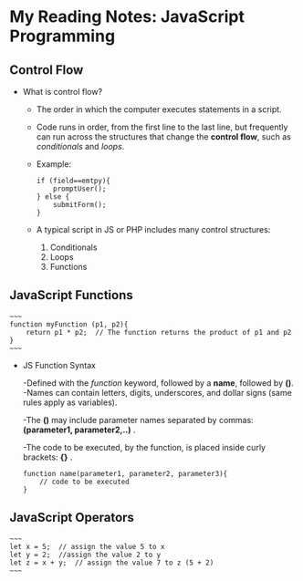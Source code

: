 # My Reading Notes: JavaScript Programming

## Control Flow

* What is control flow?

    - The order in which the computer executes statements in a script.

    - Code runs in order, from the first line to the last line, but frequently can run across the structures that change the **control flow**, such as *conditionals* and *loops*.  

    * Example:

        ~~~
        if (field==emtpy){
            promptUser();
        } else {
            submitForm();
        }
        ~~~

    * A typical script in JS or PHP includes  many control structures:
        1. Conditionals
        2. Loops
        3. Functions

## JavaScript Functions

    ~~~
    function myFunction (p1, p2){
        return p1 * p2;  // The function returns the product of p1 and p2
    }
    ~~~  

* JS Function Syntax  

    -Defined with the *function* keyword, followed by a **name**, followed by **()**.
    -Names can contain letters, digits, underscores, and dollar signs (same rules apply as variables).  

    -The **()** may include parameter names separated by commas: **(parameter1, parameter2,..)** .  

    -The code to be executed, by the function, is placed inside curly brackets: **{}** . 

    ~~~
    function name(parameter1, parameter2, parameter3){
        // code to be executed
    }
    ~~~

## JavaScript Operators

    ~~~
    let x = 5;  // assign the value 5 to x
    let y = 2;  //assign the value 2 to y
    let z = x + y;  // assign the value 7 to z (5 + 2)
    ~~~